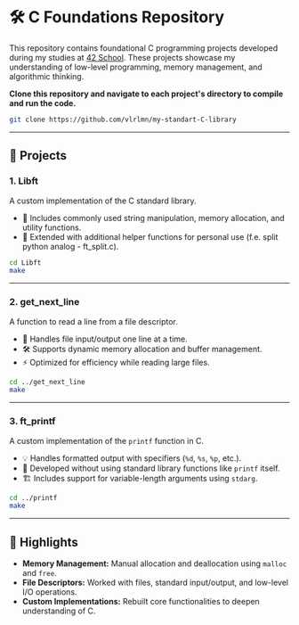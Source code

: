 # 🛠️ C Foundations Repository

This repository contains foundational C programming projects developed during my studies at [42 School](https://42.fr/). These projects showcase my understanding of low-level programming, memory management, and algorithmic thinking.

**Clone this repository and navigate to each project's directory to compile and run the code.**
```bash
git clone https://github.com/vlrlmn/my-standart-C-library
```
---

## 🚀 Projects

### 1. **Libft**  
A custom implementation of the C standard library.  
- 📌 Includes commonly used string manipulation, memory allocation, and utility functions.  
- 🧵 Extended with additional helper functions for personal use (f.e. split python analog - ft_split.c).


```bash
cd Libft
make
```
---

### 2. **get_next_line**  
A function to read a line from a file descriptor.  
- 📂 Handles file input/output one line at a time.  
- 🛠️ Supports dynamic memory allocation and buffer management.  
- ⚡ Optimized for efficiency while reading large files.

```bash
cd ../get_next_line
make
```
---

### 3. **ft_printf**  
A custom implementation of the `printf` function in C.  
- 💡 Handles formatted output with specifiers (`%d`, `%s`, `%p`, etc.).  
- 🔧 Developed without using standard library functions like `printf` itself.  
- 🏗️ Includes support for variable-length arguments using `stdarg`.

```bash
cd ../printf
make
```

---

## 🌟 Highlights
- **Memory Management:** Manual allocation and deallocation using `malloc` and `free`.
- **File Descriptors:** Worked with files, standard input/output, and low-level I/O operations.
- **Custom Implementations:** Rebuilt core functionalities to deepen understanding of C.

